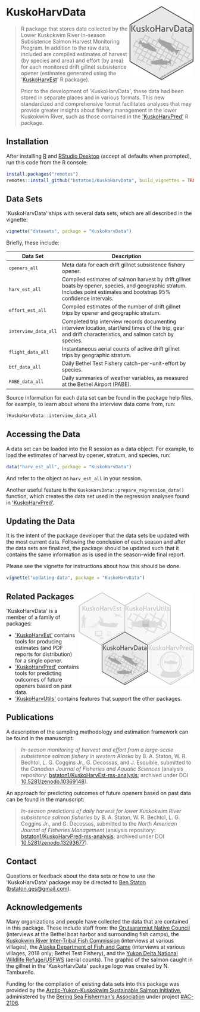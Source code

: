 # KuskoHarvData <img src="man/figures/sticker/KuskoHarvData-logo.png" align="right" height=200px/>

> R package that stores data collected by the Lower Kuskokwim River In-season Subsistence Salmon Harvest Monitoring Program.
> In addition to the raw data, included are compiled estimates of harvest (by species and area) and effort (by area) for each monitored drift gillnet subsistence opener (estimates generated using the '[KuskoHarvEst](https://github.com/bstaton1/KuskoHarvEst)' R package).
>
> Prior to the development of 'KuskoHarvData', these data had been stored in separate places and in various formats.
> This new standardized and comprehensive format facilitates analyses that may provide greater insights about fishery management in the lower Kuskokwim River, such as those contained in the ['KuskoHarvPred'](https://github.com/bstaton1/KuskoHarvPred) R package. 

## Installation

After installing [R](https://cran.rstudio.com/) and [RStudio Desktop](https://posit.co/download/rstudio-desktop/) (accept all defaults when prompted), run this code from the R console:

```R
install.packages("remotes")
remotes::install_github("bstaton1/KuskoHarvData", build_vignettes = TRUE)
```

## Data Sets

'KuskoHarvData' ships with several data sets, which are all described in the vignette:

```R
vignette("datasets", package = "KuskoHarvData")
```

Briefly, these include:

| Data Set                  	| Description                                                                                                                                                              	|
|---------------------------	|--------------------------------------------------------------------------------------------------------------------------------------------------------------------------	|
| `openers_all`                    	| Meta data for each drift gillnet subsistence fishery opener.                                                                                                             	|
| `harv_est_all` 	| Compiled estimates of salmon harvest by drift gillnet boats by opener, species, and geographic stratum. Includes point estimates and bootstrap 95% confidence intervals. 	|
| `effort_est_all`  	| Compiled estimates of the number of drift gillnet trips by opener and geographic stratum.                                                                                	|
| `interview_data_all`   	| Completed trip interview records documenting interview location, start/end times of the trip, gear and drift characteristics, and salmon catch by species.               	|
| `flight_data_all`      	| Instantaneous aerial counts of active drift gillnet trips by geographic stratum.                                                                                         	|
| `btf_data_all`              	| Daily Bethel Test Fishery catch-per-unit-effort by species.                                                                                                              	|
| `PABE_data_all`     	| Daily summaries of weather variables, as measured at the Bethel Airport (PABE).                                                                                          	|
Source information for each data set can be found in the package help files, for example, to learn about where the interview data come from, run:

```R
?KuskoHarvData::interview_data_all
```

## Accessing the Data

A data set can be loaded into the R session as a data object.
For example, to load the estimates of harvest by opener, stratum, and species, run:

```R
data("harv_est_all", package = "KuskoHarvData")
```

And refer to the object as `harv_est_all` in your session.

Another useful feature is the `KuskoHarvData::prepare_regression_data()` function, which creates the data set used in the regression analyses found in ['KuskoHarvPred'](https://github.com/bstaton1/KuskoHarvPred).

## Updating the Data

It is the intent of the package developer that the data sets be updated with the most current data.
Following the conclusion of each season and after the data sets are finalized, the package should be updated such that it contains the same information as is used in the season-wide final report.

Please see the vignette for instructions about how this should be done.

```R
vignette("updating-data", package = "KuskoHarvData")
```

## Related Packages  <img src="man/figures/sticker/KuskoHarvData-logo-grouped.png" align="right" height=250px/>

'KuskoHarvData' is a member of a family of packages:

* ['KuskoHarvEst'](https://www.github.com/bstaton1/KuskoHarvEst) contains tools for producing estimates (and PDF reports for distribution) for a single opener.
* ['KuskoHarvPred'](https://www.github.com/bstaton1/KuskoHarvPred) contains tools for predicting outcomes of future openers based on past data. 
* ['KuskoHarvUtils'](https://www.github.com/bstaton1/KuskoHarvUtils) contains features that support the other packages.

## Publications

A description of the sampling methodology and estimation framework can be found in the manuscript:

>_In-season monitoring of harvest and effort from a large-scale subsistence salmon fishery in western Alaska_ by B. A. Staton, W. R. Bechtol, L. G. Coggins Jr., G. Decossas, and J. Esquible, submitted to the _Canadian Journal of Fisheries and Aquatic Sciences_ (analysis repository: [bstaton1/KuskoHarvEst-ms-analysis](https://github.com/bstaton1/KuskoHarvEst-ms-analysis); archived under DOI [10.5281/zenodo.10369148](https://doi.org/10.5281/zenodo.10369148)).

An approach for predicting outcomes of future openers based on past data can be found in the manuscript:

>_In-season predictions of daily harvest for lower Kuskokwim River subsistence salmon fisheries_ by B. A. Staton, W. R. Bechtol, L. G. Coggins Jr., and G. Decossas, submitted to the _North American Journal of Fisheries Management_ (analysis repository: [bstaton1/KuskoHarvPred-ms-analysis](https://www.github.com/bstaton1/KuskoHarvPred-ms-analysis); archived under DOI [10.5281/zenodo.13293677](https://doi.org/10.5281/zenodo.13293677)). 

## Contact

Questions or feedback about the data sets or how to use the 'KuskoHarvData' package may be directed to [Ben Staton](https://github.com/bstaton1) (<bstaton.qes@gmail.com>).

## Acknowledgements

Many organizations and people have collected the data that are contained in this package. These include staff from: the [Orutsararmiut Native Council](https://orutsararmiut.org/) (interviews at the Bethel boat harbor and surrounding fish camps), the [Kuskokwim River Inter-Tribal Fish Commission](https://www.kuskosalmon.org/) (interviews at various villages), the [Alaska Department of Fish and Game](https://www.adfg.alaska.gov/) (interviews at various villages, 2018 only; Bethel Test Fishery), and the [Yukon Delta National Wildlife Refuge/USFWS](https://www.fws.gov/refuge/yukon-delta) (aerial counts). 
The graphic of the salmon caught in the gillnet in the 'KuskoHarvData' package logo was created by N. Tamburello.

Funding for the compilation of existing data sets into this package was provided by the [Arctic-Yukon-Kuskokwim Sustainable Salmon Initiative](https://www.aykssi.org/), administered by the [Bering Sea Fisherman's Association](https://www.bsfaak.org/) under project [#AC-2106](https://www.aykssi.org/project/kuskokwim-river-harvest-prediction-tools/).
